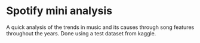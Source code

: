 # Spotify mini analysis

A quick analysis of the trends in music and its causes through song features throughout the years. Done using a test dataset from kaggle.
